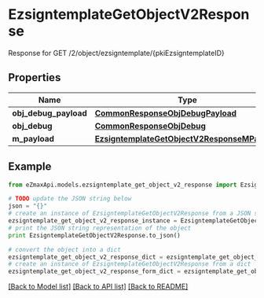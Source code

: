 # EzsigntemplateGetObjectV2Response

Response for GET /2/object/ezsigntemplate/{pkiEzsigntemplateID}

## Properties
Name | Type | Description | Notes
------------ | ------------- | ------------- | -------------
**obj_debug_payload** | [**CommonResponseObjDebugPayload**](CommonResponseObjDebugPayload.md) |  | 
**obj_debug** | [**CommonResponseObjDebug**](CommonResponseObjDebug.md) |  | [optional] 
**m_payload** | [**EzsigntemplateGetObjectV2ResponseMPayload**](EzsigntemplateGetObjectV2ResponseMPayload.md) |  | 

## Example

```python
from eZmaxApi.models.ezsigntemplate_get_object_v2_response import EzsigntemplateGetObjectV2Response

# TODO update the JSON string below
json = "{}"
# create an instance of EzsigntemplateGetObjectV2Response from a JSON string
ezsigntemplate_get_object_v2_response_instance = EzsigntemplateGetObjectV2Response.from_json(json)
# print the JSON string representation of the object
print EzsigntemplateGetObjectV2Response.to_json()

# convert the object into a dict
ezsigntemplate_get_object_v2_response_dict = ezsigntemplate_get_object_v2_response_instance.to_dict()
# create an instance of EzsigntemplateGetObjectV2Response from a dict
ezsigntemplate_get_object_v2_response_form_dict = ezsigntemplate_get_object_v2_response.from_dict(ezsigntemplate_get_object_v2_response_dict)
```
[[Back to Model list]](../README.md#documentation-for-models) [[Back to API list]](../README.md#documentation-for-api-endpoints) [[Back to README]](../README.md)


